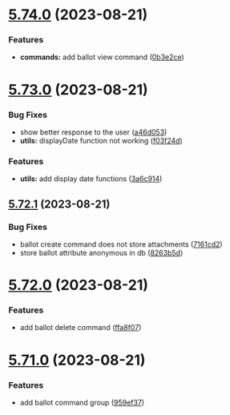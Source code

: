 # [5.74.0](https://github.com/onesoft-sudo/sudobot/compare/v5.73.0...v5.74.0) (2023-08-21)


### Features

* **commands:** add ballot view command ([0b3e2ce](https://github.com/onesoft-sudo/sudobot/commit/0b3e2ced5022d21a7dba575230dd67ef3b32071c))



# [5.73.0](https://github.com/onesoft-sudo/sudobot/compare/v5.72.1...v5.73.0) (2023-08-21)


### Bug Fixes

* show better response to the user ([a46d053](https://github.com/onesoft-sudo/sudobot/commit/a46d05319db1cbf6431489a2e4d2dbc18b1bb429))
* **utils:** displayDate function not working ([f03f24d](https://github.com/onesoft-sudo/sudobot/commit/f03f24d1006238e475ecc934edc97d93f3feab65))


### Features

* **utils:** add display date functions ([3a6c914](https://github.com/onesoft-sudo/sudobot/commit/3a6c914ac561be6264fa211da0ed81afc2f1a689))



## [5.72.1](https://github.com/onesoft-sudo/sudobot/compare/v5.72.0...v5.72.1) (2023-08-21)


### Bug Fixes

* ballot create command does not store attachments ([7161cd2](https://github.com/onesoft-sudo/sudobot/commit/7161cd243884255370b642099f6ff1b9a74cf06b))
* store ballot attribute anonymous in db ([8263b5d](https://github.com/onesoft-sudo/sudobot/commit/8263b5d2ed377b4f1af36719353841e09f1ecb1a))



# [5.72.0](https://github.com/onesoft-sudo/sudobot/compare/v5.71.0...v5.72.0) (2023-08-21)


### Features

* add ballot delete command ([ffa8f07](https://github.com/onesoft-sudo/sudobot/commit/ffa8f0794a19a7f379d2f5bb73b8c6dfbbcc522f))



# [5.71.0](https://github.com/onesoft-sudo/sudobot/compare/v5.70.0...v5.71.0) (2023-08-21)


### Features

* add ballot command group ([959ef37](https://github.com/onesoft-sudo/sudobot/commit/959ef378059a664232abac9408626263a35ca100))



